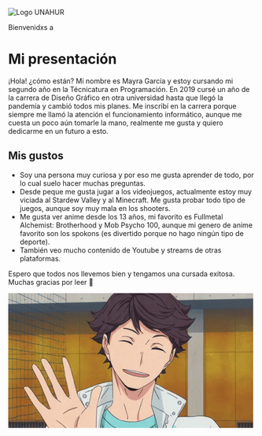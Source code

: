 ![Logo UNAHUR](./assets/UNAHUR.png)

Bienvenidxs a
# Mi presentación

¡Hola! ¿cómo están? Mi nombre es Mayra García y estoy cursando mi segundo año en la Técnicatura en Programación. En 2019 cursé un año de la carrera de Diseño Gráfico en otra universidad hasta que llegó la pandemía y cambió todos mis planes.
Me inscribí en la carrera porque siempre me llamó la atención el funcionamiento informático, aunque me cuesta un poco aún tomarle la mano, realmente me gusta y quiero dedicarme en un futuro a esto.

## Mis gustos
* Soy una persona muy curiosa y por eso me gusta aprender de todo, por lo cual suelo hacer muchas preguntas.
* Desde peque me gusta jugar a los videojuegos, actualmente estoy muy viciada al Stardew Valley y al Minecraft. Me gusta probar todo tipo de juegos, aunque soy muy mala en los shooters.
* Me gusta ver anime desde los 13 años, mi favorito es Fullmetal Alchemist: Brotherhood y Mob Psycho 100, aunque mi genero de anime favorito son los spokons (es divertido porque no hago ningún tipo de deporte).
* También veo mucho contenido de Youtube y streams de otras plataformas.

Espero que todos nos llevemos bien y tengamos una cursada exitosa. Muchas gracias por leer 🤍

![saludos](oikawahi.gif)
